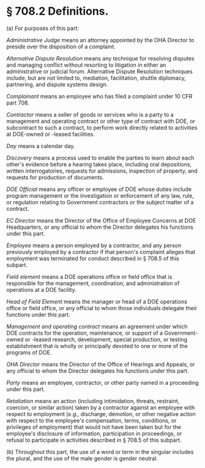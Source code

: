 # § 708.2   Definitions.

(a) For purposes of this part:


*Administrative Judge* means an attorney appointed by the OHA Director to preside over the disposition of a complaint.


*Alternative Dispute Resolution* means any technique for resolving disputes and managing conflict without resorting to litigation in either an administrative or judicial forum. Alternative Dispute Resolution techniques include, but are not limited to, mediation, facilitation, shuttle diplomacy, partnering, and dispute systems design.


*Complainant* means an employee who has filed a complaint under 10 CFR part 708.


*Contractor* means a seller of goods or services who is a party to a management and operating contract or other type of contract with DOE, or subcontract to such a contract, to perform work directly related to activities at DOE-owned or -leased facilities.


*Day* means a calendar day.


*Discovery* means a process used to enable the parties to learn about each other's evidence before a hearing takes place, including oral depositions, written interrogatories, requests for admissions, inspection of property, and requests for production of documents.


*DOE Official* means any officer or employee of DOE whose duties include program management or the investigation or enforcement of any law, rule, or regulation relating to Government contractors or the subject matter of a contract.


*EC Director* means the Director of the Office of Employee Concerns at DOE Headquarters, or any official to whom the Director delegates his functions under this part.


*Employee* means a person employed by a contractor, and any person previously employed by a contractor if that person's complaint alleges that employment was terminated for conduct described in § 708.5 of this subpart.


*Field element* means a DOE operations office or field office that is responsible for the management, coordination, and administration of operations at a DOE facility.


*Head of Field Element* means the manager or head of a DOE operations office or field office, or any official to whom those individuals delegate their functions under this part.


*Management and operating contract* means an agreement under which DOE contracts for the operation, maintenance, or support of a Government-owned or -leased research, development, special production, or testing establishment that is wholly or principally devoted to one or more of the programs of DOE.


*OHA Director* means the Director of the Office of Hearings and Appeals, or any official to whom the Director delegates his functions under this part.


*Party* means an employee, contractor, or other party named in a proceeding under this part.


*Retaliation* means an action (including intimidation, threats, restraint, coercion, or similar action) taken by a contractor against an employee with respect to employment (*e.g.,* discharge, demotion, or other negative action with respect to the employee's compensation, terms, conditions, or privileges of employment) that would not have been taken but for the employee's disclosure of information, participation in proceedings, or refusal to participate in activities described in § 708.5 of this subpart.


(b) Throughout this part, the use of a word or term in the singular includes the plural, and the use of the male gender is gender neutral.





